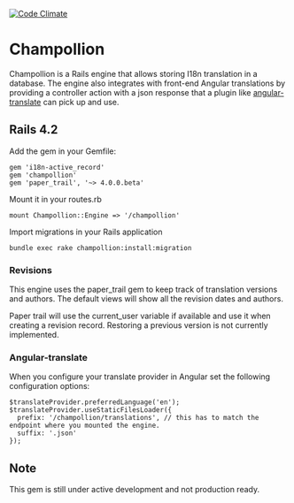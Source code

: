 [![Code Climate](https://codeclimate.com/github/tzumby/champollion/badges/gpa.svg)](https://codeclimate.com/github/tzumby/champollion)

# Champollion
Champollion is a Rails engine that allows storing I18n translation in a database. The engine also integrates with front-end Angular translations by providing a controller action with a json response that a plugin like  [angular-translate](https://github.com/angular-translate/angular-translate "Angular Translate")  can pick up and use.

## Rails 4.2

Add the gem in your Gemfile:

```
gem 'i18n-active_record'
gem 'champollion'
gem 'paper_trail', '~> 4.0.0.beta'
```

Mount it in your routes.rb

```
mount Champollion::Engine => '/champollion'
```

Import migrations in your Rails application

```
bundle exec rake champollion:install:migration
```

### Revisions
This engine uses the paper_trail gem to keep track of translation versions and authors. The default views will show all the revision dates and authors.

Paper trail will use the current_user variable if available and use it when creating a revision record. Restoring a previous version is not currently implemented.

### Angular-translate
When you configure your translate provider in Angular set the following configuration options:

```
$translateProvider.preferredLanguage('en');
$translateProvider.useStaticFilesLoader({
  prefix: '/champollion/translations', // this has to match the endpoint where you mounted the engine.  
  suffix: '.json'    
});
```

## Note
This gem is still under active development and not production ready.
